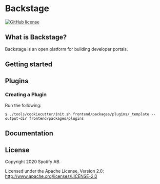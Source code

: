# Backstage

[![GitHub license](https://img.shields.io/github/license/spotify/backstage.svg)](./LICENSE)

## What is Backstage?

Backstage is an open platform for building developer portals.

## Getting started

## Plugins

### Creating a Plugin

Run the following:

```terminal
$ ./tools/cookiecutter/init.sh frontend/packages/plugins/_template --output-dir frontend/packages/plugins
```

## Documentation

## License

Copyright 2020 Spotify AB.

Licensed under the Apache License, Version 2.0: http://www.apache.org/licenses/LICENSE-2.0

